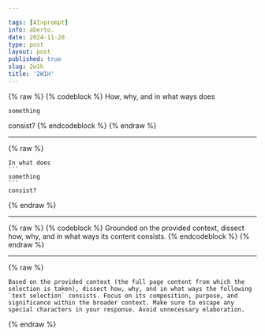 ```yaml
---

tags: [AI>prompt]
info: aberto.
date: 2024-11-28
type: post
layout: post
published: true
slug: 2w1h
title: '2W1H'
---
```

{% raw %}
{% codeblock %}
How, why, and in what ways does
```
something
```
consist?
{% endcodeblock %}
{% endraw %}
***
{% raw %}
````
In what does
```
something
```
consist?
````
{% endraw %}
***
{% raw %}
{% codeblock %}
Grounded on the provided context, dissect how, why, and in what ways its content consists.
{% endcodeblock %}
{% endraw %}
***
{% raw %}
```
Based on the provided context (the full page content from which the selection is taken), dissect how, why, and in what ways the following `text selection` consists. Focus on its composition, purpose, and significance within the broader context. Make sure to escape any special characters in your response. Avoid unnecessary elaboration.
```
{% endraw %}
